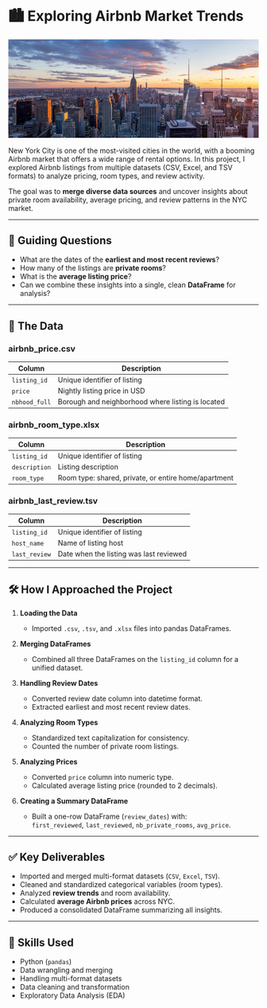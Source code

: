 # 🏙️ Exploring Airbnb Market Trends  

![NYC Skyline](nyc.jpg)  

New York City is one of the most-visited cities in the world, with a booming Airbnb market that offers a wide range of rental options. In this project, I explored Airbnb listings from multiple datasets (CSV, Excel, and TSV formats) to analyze pricing, room types, and review activity.  

The goal was to **merge diverse data sources** and uncover insights about private room availability, average pricing, and review patterns in the NYC market.  

---

## 📌 Guiding Questions  
- What are the dates of the **earliest and most recent reviews**?  
- How many of the listings are **private rooms**?  
- What is the **average listing price**?  
- Can we combine these insights into a single, clean **DataFrame** for analysis?  

---

## 📂 The Data  

### **airbnb_price.csv**  
| Column       | Description                                          |  
|--------------|------------------------------------------------------|  
| `listing_id` | Unique identifier of listing                         |  
| `price`      | Nightly listing price in USD                         |  
| `nbhood_full`| Borough and neighborhood where listing is located    |  

### **airbnb_room_type.xlsx**  
| Column       | Description                                          |  
|--------------|------------------------------------------------------|  
| `listing_id` | Unique identifier of listing                         |  
| `description`| Listing description                                  |  
| `room_type`  | Room type: shared, private, or entire home/apartment |  

### **airbnb_last_review.tsv**  
| Column       | Description                                          |  
|--------------|------------------------------------------------------|  
| `listing_id` | Unique identifier of listing                         |  
| `host_name`  | Name of listing host                                 |  
| `last_review`| Date when the listing was last reviewed              |  

---

## 🛠️ How I Approached the Project  

1. **Loading the Data**  
   - Imported `.csv`, `.tsv`, and `.xlsx` files into pandas DataFrames.  

2. **Merging DataFrames**  
   - Combined all three DataFrames on the `listing_id` column for a unified dataset.  

3. **Handling Review Dates**  
   - Converted review date column into datetime format.  
   - Extracted earliest and most recent review dates.  

4. **Analyzing Room Types**  
   - Standardized text capitalization for consistency.  
   - Counted the number of private room listings.  

5. **Analyzing Prices**  
   - Converted `price` column into numeric type.  
   - Calculated average listing price (rounded to 2 decimals).  

6. **Creating a Summary DataFrame**  
   - Built a one-row DataFrame (`review_dates`) with:  
     `first_reviewed`, `last_reviewed`, `nb_private_rooms`, `avg_price`.  

---

## ✅ Key Deliverables  
- Imported and merged multi-format datasets (`CSV`, `Excel`, `TSV`).  
- Cleaned and standardized categorical variables (room types).  
- Analyzed **review trends** and room availability.  
- Calculated **average Airbnb prices** across NYC.  
- Produced a consolidated DataFrame summarizing all insights.  

---

## 🧰 Skills Used  
- Python (`pandas`)  
- Data wrangling and merging  
- Handling multi-format datasets  
- Data cleaning and transformation  
- Exploratory Data Analysis (EDA)  
